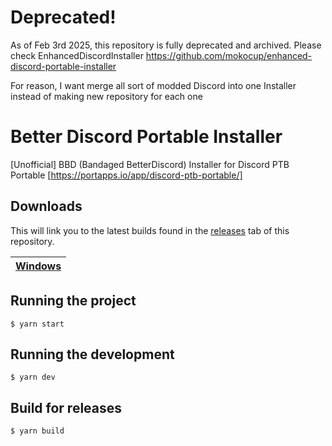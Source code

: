# Deprecated!
As of Feb 3rd 2025, this repository is fully deprecated and archived. Please check EnhancedDiscordInstaller https://github.com/mokocup/enhanced-discord-portable-installer

For reason, I want merge all sort of modded Discord into one Installer instead of making new repository for each one

# Better Discord Portable Installer
[Unofficial] BBD (Bandaged BetterDiscord) Installer for Discord PTB Portable [https://portapps.io/app/discord-ptb-portable/]

## Downloads

This will link you to the latest builds found in the [releases](https://github.com/mokocup/BetterDiscordPortableInstaller/releases) tab of this repository.

| [Windows](https://github.com/mokocup/BetterDiscordPortableInstaller/releases/latest)  |
| ------------- |

## Running the project

    $ yarn start

## Running the development

    $ yarn dev
    
## Build for releases

    $ yarn build
